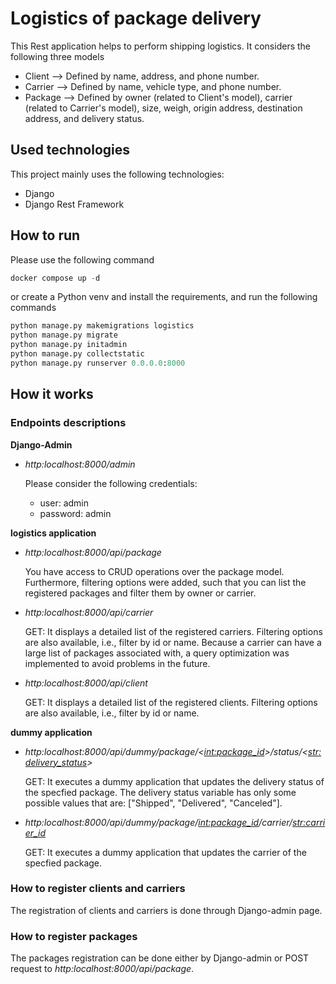 # Logistics of package delivery

This Rest application helps to perform shipping logistics. It considers the following three models

- Client --> Defined by name, address, and phone number.
- Carrier --> Defined by name, vehicle type, and phone number.
- Package --> Defined by owner (related to Client's model), carrier (related to Carrier's model), size, weigh, origin address, destination address, and delivery status. 

## Used technologies

This project mainly uses the following technologies:

- Django
- Django Rest Framework

## How to run 

Please use the following command 

```python
docker compose up -d
```
or create a Python venv and install the requirements, and run the following commands

```python
python manage.py makemigrations logistics 
python manage.py migrate 
python manage.py initadmin
python manage.py collectstatic 
python manage.py runserver 0.0.0.0:8000
```

## How it works

### Endpoints descriptions

**Django-Admin**

- *http:localhost:8000/admin*    
    
    Please consider the following credentials:
    - user: admin
    - password: admin

**logistics application**

- *http:localhost:8000/api/package*

    You have access to CRUD operations over the package model. Furthermore, filtering options were added, such that you can list the registered packages and filter them by owner or carrier.

- *http:localhost:8000/api/carrier*

    GET: It displays a detailed list of the registered carriers. Filtering options are also available, i.e., filter by id or name. Because a carrier can have a large list of packages associated with, a query optimization was implemented to avoid problems in the future.

- *http:localhost:8000/api/client*

    GET: It displays a detailed list of the registered clients. Filtering options are also available, i.e., filter by id or name.
        
**dummy application**

- *http:localhost:8000/api/dummy/package/<<int:package_id>>/status/<<str:delivery_status>>*

    GET: It executes a dummy application that updates the delivery status of the specfied package. The delivery status variable has only some possible values that are: ["Shipped", "Delivered", "Canceled"]. 

- *http:localhost:8000/api/dummy/package/<int:package_id>/carrier/<str:carrier_id>*

    GET: It executes a dummy application that updates the carrier of the specfied package.

### How to register clients and carriers

The registration of clients and carriers is done through Django-admin page.

### How to register packages

The packages registration can be done either by Django-admin or POST request to *http:localhost:8000/api/package*.





